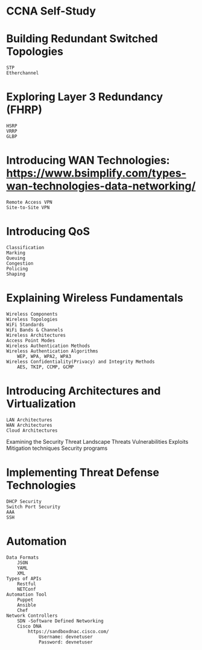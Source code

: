 # CCNA Self-Study

# Building Redundant Switched Topologies
	STP
	Etherchannel

# Exploring Layer 3 Redundancy (FHRP)
	HSRP
	VRRP
	GLBP

# Introducing WAN Technologies: https://www.bsimplify.com/types-wan-technologies-data-networking/
	Remote Access VPN
	Site-to-Site VPN
	
# Introducing QoS
	Classification
	Marking
	Queuing
	Congestion
	Policing
	Shaping

# Explaining Wireless Fundamentals
	Wireless Components
	Wireless Topologies
	WiFi Standards
	WiFi Bands & Channels
	Wireless Architectures
	Access Point Modes
	Wireless Authentication Methods
	Wireless Authentication Algorithms
		WEP, WPA, WPA2, WPA3
	Wireless Confidentiality(Privacy) and Integrity Methods
		AES, TKIP, CCMP, GCMP
	
# Introducing Architectures and Virtualization
	LAN Architectures
	WAN Architectures
	Cloud Architectures

Examining the Security Threat Landscape
	Threats
	Vulnerabilities
	Exploits
	Mitigation techniques
	Security programs
	
	
# Implementing Threat Defense Technologies
	DHCP Security
	Switch Port Security
	AAA
	SSH
	
# Automation
    Data Formats
        JSON
        YAML
        XML
    Types of APIs
        Restful
        NETConf
    Automation Tool
        Puppet
        Ansible
        Chef
    Network Controllers
        SDN -Software Defined Networking
        Cisco DNA
            https://sandboxdnac.cisco.com/
                Username: devnetuser
                Password: devnetuser    
